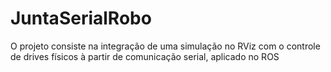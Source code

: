 # JuntaSerialRobo
O projeto consiste na integração de uma simulação no RViz com o controle de drives físicos à partir de comunicação serial, aplicado no ROS
